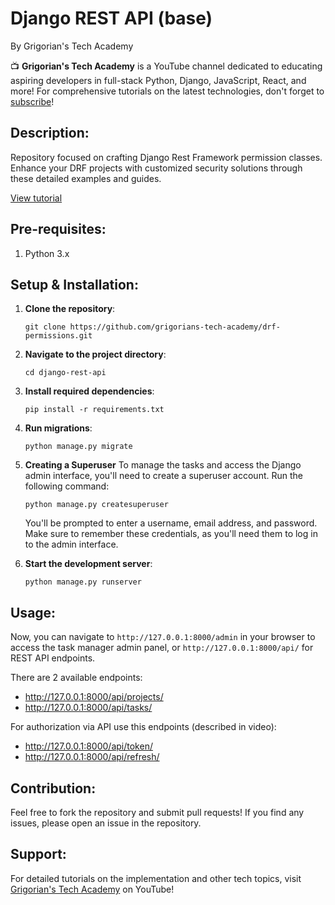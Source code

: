 # **Django REST API (base)**
By Grigorian's Tech Academy

📺 **Grigorian's Tech Academy** is a YouTube channel dedicated to educating aspiring developers in full-stack Python, Django, JavaScript, React, and more! For comprehensive tutorials on the latest technologies, don't forget to [subscribe](https://www.youtube.com/@GrigoriansTechAcademy)!

## **Description**:
Repository focused on crafting Django Rest Framework permission classes. Enhance your DRF projects with customized security solutions through these detailed examples and guides.

[View tutorial](https://youtu.be/xAhprRUFugw)

## **Pre-requisites**:
1. Python 3.x

## **Setup & Installation**:

1. **Clone the repository**:
    ```
    git clone https://github.com/grigorians-tech-academy/drf-permissions.git
    ```

2. **Navigate to the project directory**:
    ```
    cd django-rest-api
    ```

3. **Install required dependencies**:
    ```
    pip install -r requirements.txt
    ```

4. **Run migrations**:
    ```
    python manage.py migrate
    ```

5. **Creating a Superuser**
    To manage the tasks and access the Django admin interface, you'll need to create a superuser account.
    Run the following command:
    ```
    python manage.py createsuperuser
    ```
    You'll be prompted to enter a username, email address, and password. Make sure to remember these credentials, as you'll need them to log in to the admin interface.

6. **Start the development server**:
    ```
    python manage.py runserver
    ```

## **Usage**:
Now, you can navigate to `http://127.0.0.1:8000/admin` in your browser to access the task manager admin panel, or `http://127.0.0.1:8000/api/` for REST API endpoints.

There are 2 available endpoints:
- http://127.0.0.1:8000/api/projects/
- http://127.0.0.1:8000/api/tasks/

For authorization via API use this endpoints (described in video):
- http://127.0.0.1:8000/api/token/
- http://127.0.0.1:8000/api/refresh/

## **Contribution**:
Feel free to fork the repository and submit pull requests! If you find any issues, please open an issue in the repository.

## **Support**:
For detailed tutorials on the implementation and other tech topics, visit [Grigorian's Tech Academy](https://www.youtube.com/@GrigoriansTechAcademy) on YouTube!
